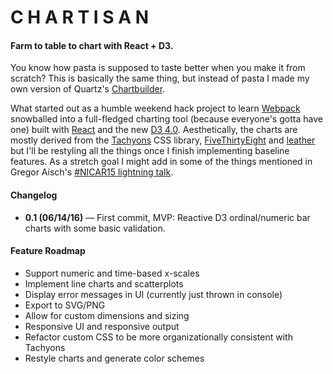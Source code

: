 # C H A R T I S A N
#### Farm to table to chart with React + D3.

You know how pasta is supposed to taste better when you make it from scratch? This is basically the same thing, but instead of pasta I made my own version of Quartz's [Chartbuilder](https://github.com/Quartz/Chartbuilder).

What started out as a humble weekend hack project to learn [Webpack](https://github.com/webpack/webpack) snowballed into a full-fledged charting tool (because everyone's gotta have one) built with [React](https://github.com/facebook/react) and the new [D3 4.0](https://github.com/d3/d3). Aesthetically, the charts are mostly derived from the [Tachyons](https://github.com/tachyons-css/tachyons) CSS library, [FiveThirtyEight](https://fivethirtyeight.com) and [leather](https://github.com/wireservice/leather) but I'll be restyling all the things once I finish implementing baseline features. As a stretch goal I might add in some of the things mentioned in Gregor Aisch's [#NICAR15 lightning talk](http://vis4.net/blog/posts/seven-features-youll-wantin-your-next-charting-tool).

#### Changelog
* **0.1 (06/14/16)** — First commit, MVP: Reactive D3 ordinal/numeric bar charts with some basic validation.

#### Feature Roadmap
* Support numeric and time-based x-scales
* Implement line charts and scatterplots
* Display error messages in UI (currently just thrown in console)
* Export to SVG/PNG
* Allow for custom dimensions and sizing
* Responsive UI and responsive output
* Refactor custom CSS to be more organizationally consistent with Tachyons
* Restyle charts and generate color schemes
